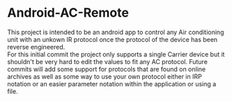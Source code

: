 # Android-AC-Remote
This project is intended to be an android app to control any Air conditioning unit with an unkown IR protocol once the protocol of the device has been reverse engineered.  
For this initial commit the project only supports a single Carrier device but it shouldn't be very hard to edit the values to fit any AC protocol. 
Future commits will add some support for protocols that are found on online archives as well as some way to use your own protocol either in IRP notation or an easier parameter notation within the application or using a file.

